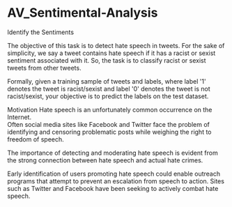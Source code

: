 # AV_Sentimental-Analysis
Identify the Sentiments


The objective of this task is to detect hate speech in tweets. 
For the sake of simplicity, we say a tweet contains hate speech if it has a racist or sexist sentiment associated with it. 
So, the task is to classify racist or sexist tweets from other tweets.

Formally, given a training sample of tweets and labels, where label '1' denotes the tweet is racist/sexist and 
label '0' denotes the tweet is not racist/sexist, your objective is to predict the labels on the test dataset.

 

Motivation
Hate  speech  is  an  unfortunately  common  occurrence  on  the  Internet.  
Often social media sites like Facebook and Twitter face the problem of identifying and censoring  problematic  posts  while weighing the right to freedom of speech. 

The  importance  of  detecting  and  moderating hate  speech  is  evident  from  the  strong  connection between hate speech and actual hate crimes. 

Early identification of users promoting  hate  speech  could  enable  outreach  programs that attempt to prevent an escalation from speech to action. 
Sites such as Twitter and Facebook have been seeking  to  actively  combat  hate  speech. 


